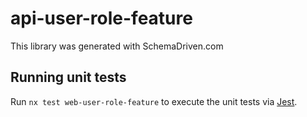 
# api-user-role-feature

This library was generated with SchemaDriven.com

## Running unit tests

Run `nx test web-user-role-feature` to execute the unit tests via [Jest](https://jestjs.io).

